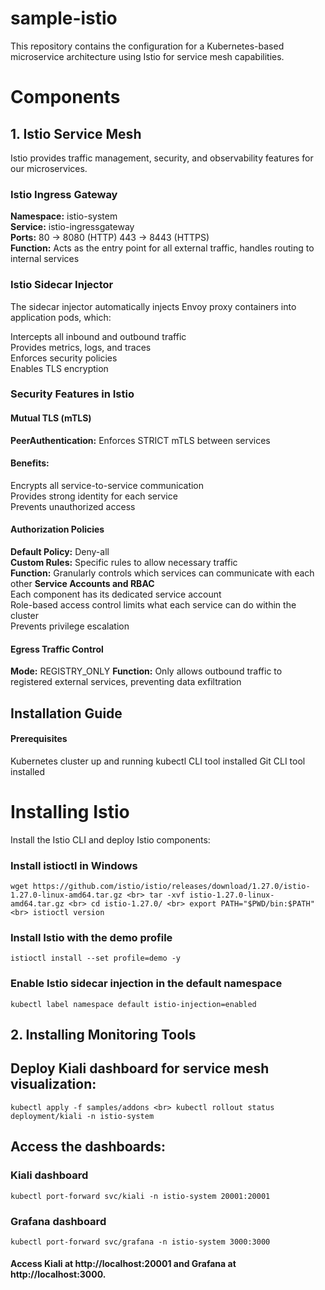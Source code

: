 # sample-istio
This repository contains the configuration for a Kubernetes-based microservice architecture using Istio for service mesh capabilities.

# Components
## 1. Istio Service Mesh
Istio provides traffic management, security, and observability features for our microservices.

### Istio Ingress Gateway
**Namespace:** istio-system <br> **Service:** istio-ingressgateway <br> **Ports:**
80 → 8080 (HTTP)
443 → 8443 (HTTPS) <br> **Function:** Acts as the entry point for all external traffic, handles routing to internal services

### Istio Sidecar Injector
The sidecar injector automatically injects Envoy proxy containers into application pods, which:<br>

Intercepts all inbound and outbound traffic <br> Provides metrics, logs, and traces <br> Enforces security policies <br> Enables TLS encryption

### Security Features in Istio
#### Mutual TLS (mTLS)
**PeerAuthentication:** Enforces STRICT mTLS between services
#### Benefits:
Encrypts all service-to-service communication <br> Provides strong identity for each service <br> Prevents unauthorized access 
#### Authorization Policies
**Default Policy:** Deny-all <br> **Custom Rules:** Specific rules to allow necessary traffic<br> **Function:** Granularly controls which services can communicate with each other 
**Service Accounts and RBAC** <br>
Each component has its dedicated service account <br> Role-based access control limits what each service can do within the cluster<br>  Prevents privilege escalation
#### Egress Traffic Control
**Mode:** REGISTRY_ONLY  **Function:** Only allows outbound traffic to registered external services, preventing data exfiltration

## Installation Guide
#### Prerequisites
Kubernetes cluster up and running  kubectl CLI tool installed  Git CLI tool installed

# Installing Istio
Install the Istio CLI and deploy Istio components:

### Install istioctl in Windows
` wget https://github.com/istio/istio/releases/download/1.27.0/istio-1.27.0-linux-amd64.tar.gz <br> tar -xvf istio-1.27.0-linux-amd64.tar.gz <br> cd istio-1.27.0/ <br> export PATH="$PWD/bin:$PATH" <br> istioctl version `

### Install Istio with the demo profile
`istioctl install --set profile=demo -y`

### Enable Istio sidecar injection in the default namespace
`kubectl label namespace default istio-injection=enabled`

## 2. Installing Monitoring Tools

## Deploy Kiali dashboard for service mesh visualization:

`kubectl apply -f samples/addons <br>
kubectl rollout status deployment/kiali -n istio-system`


## Access the dashboards:

### Kiali dashboard
`kubectl port-forward svc/kiali -n istio-system 20001:20001`

### Grafana dashboard
`kubectl port-forward svc/grafana -n istio-system 3000:3000`

#### Access Kiali at http://localhost:20001 and Grafana at http://localhost:3000.
